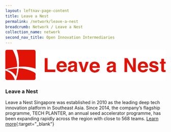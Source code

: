 ```yaml
---
layout: leftnav-page-content
title: Leave a Nest
permalink: /network/leave-a-nest
breadcrumb: Network / Leave a Nest
collection_name: network
second_nav_title: Open Innovation Intermediaries
---
```

<div class="networklogo">
<a href="https://lne.st/?utm_source=openinnovationnetwork.sg&utm_medium=referral">
<img src="/images/partners/LVN.jpg" alt="1">
</a>
</div>

<h3>Leave a Nest </h3>

Leave a Nest Singapore was established in 2010 as the leading deep tech innovation platform in Southeast Asia. Since 2014, the company’s flagship programme, TECH PLANTER, an annual seed accelerator programme, has been expanding rapidly across the region with close to 568 teams.
[Learn more](https://lne.st/?utm_source=openinnovationnetwork.sg&utm_medium=referral){:target="_blank"}
